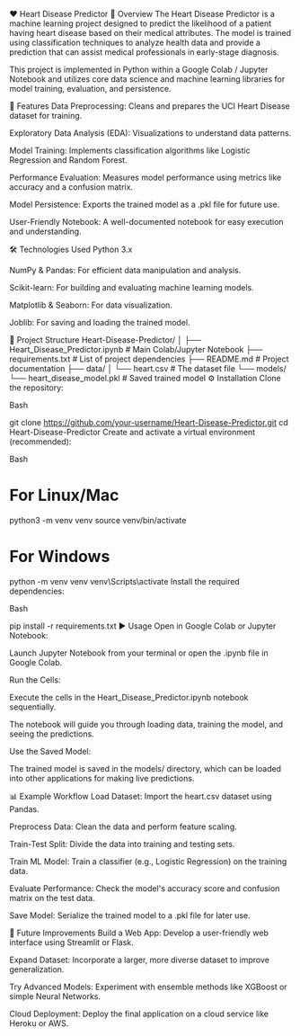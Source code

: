 ❤️ Heart Disease Predictor
📌 Overview
The Heart Disease Predictor is a machine learning project designed to predict the likelihood of a patient having heart disease based on their medical attributes. The model is trained using classification techniques to analyze health data and provide a prediction that can assist medical professionals in early-stage diagnosis.

This project is implemented in Python within a Google Colab / Jupyter Notebook and utilizes core data science and machine learning libraries for model training, evaluation, and persistence.

🚀 Features
Data Preprocessing: Cleans and prepares the UCI Heart Disease dataset for training.

Exploratory Data Analysis (EDA): Visualizations to understand data patterns.

Model Training: Implements classification algorithms like Logistic Regression and Random Forest.

Performance Evaluation: Measures model performance using metrics like accuracy and a confusion matrix.

Model Persistence: Exports the trained model as a .pkl file for future use.

User-Friendly Notebook: A well-documented notebook for easy execution and understanding.

🛠️ Technologies Used
Python 3.x

NumPy & Pandas: For efficient data manipulation and analysis.

Scikit-learn: For building and evaluating machine learning models.

Matplotlib & Seaborn: For data visualization.

Joblib: For saving and loading the trained model.

📂 Project Structure
Heart-Disease-Predictor/
│
├── Heart_Disease_Predictor.ipynb  # Main Colab/Jupyter Notebook
├── requirements.txt               # List of project dependencies
├── README.md                      # Project documentation
├── data/
│   └── heart.csv                  # The dataset file
└── models/
    └── heart_disease_model.pkl    # Saved trained model
⚙️ Installation
Clone the repository:

Bash

git clone https://github.com/your-username/Heart-Disease-Predictor.git
cd Heart-Disease-Predictor
Create and activate a virtual environment (recommended):

Bash

# For Linux/Mac
python3 -m venv venv
source venv/bin/activate

# For Windows
python -m venv venv
venv\Scripts\activate
Install the required dependencies:

Bash

pip install -r requirements.txt
▶️ Usage
Open in Google Colab or Jupyter Notebook:

Launch Jupyter Notebook from your terminal or open the .ipynb file in Google Colab.

Run the Cells:

Execute the cells in the Heart_Disease_Predictor.ipynb notebook sequentially.

The notebook will guide you through loading data, training the model, and seeing the predictions.

Use the Saved Model:

The trained model is saved in the models/ directory, which can be loaded into other applications for making live predictions.

📊 Example Workflow
Load Dataset: Import the heart.csv dataset using Pandas.

Preprocess Data: Clean the data and perform feature scaling.

Train-Test Split: Divide the data into training and testing sets.

Train ML Model: Train a classifier (e.g., Logistic Regression) on the training data.

Evaluate Performance: Check the model's accuracy score and confusion matrix on the test data.

Save Model: Serialize the trained model to a .pkl file for later use.

🔮 Future Improvements
Build a Web App: Develop a user-friendly web interface using Streamlit or Flask.

Expand Dataset: Incorporate a larger, more diverse dataset to improve generalization.

Try Advanced Models: Experiment with ensemble methods like XGBoost or simple Neural Networks.

Cloud Deployment: Deploy the final application on a cloud service like Heroku or AWS.
